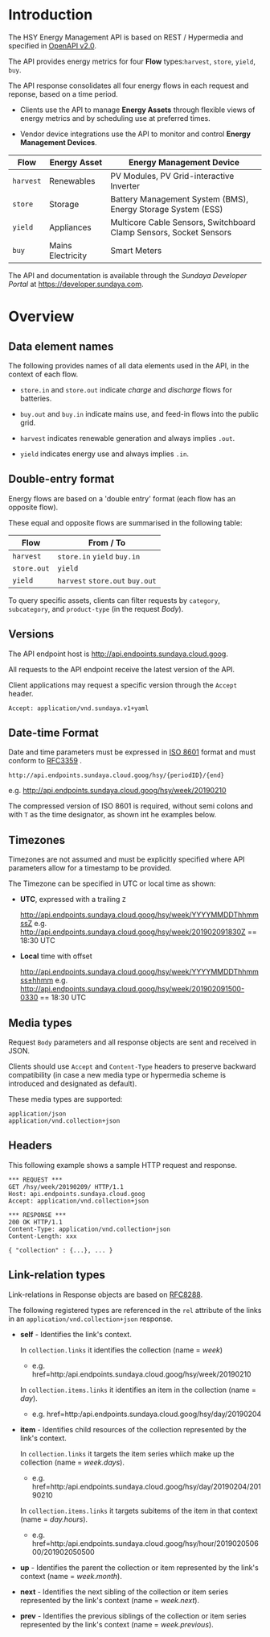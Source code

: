 # Introduction
The HSY Energy Management API is based on REST / Hypermedia and specified in [OpenAPI v2.0](https://github.com/OAI/OpenAPI-Specification/blob/master/versions/2.0.md). 

The API provides energy metrics for four **Flow** types:`harvest`, `store`, `yield`, `buy`. 

The API response consolidates all four energy flows in each request and reponse, based on a time period.

- Clients use the API to manage **Energy Assets** through flexible views of energy metrics and by scheduling use at preferred times.

- Vendor device integrations use the API to monitor and control **Energy Management Devices**.

Flow | Energy Asset | Energy Management Device 
--- | --- | ---
`harvest` | Renewables | PV Modules, PV Grid-interactive Inverter
`store` | Storage | Battery Management System (BMS), Energy Storage System (ESS)
`yield` | Appliances | Multicore Cable Sensors, Switchboard Clamp Sensors, Socket Sensors
`buy` | Mains Electricity | Smart Meters

The API and documentation is available through the *Sundaya Developer Portal* at https://developer.sundaya.com. 

# Overview

## Data element names

The following provides names of all data elements used in the API, in the context of each flow. 

- `store.in` and `store.out` indicate *charge* and *discharge* flows for batteries.

- `buy.out` and `buy.in` indicate mains use, and feed-in flows into the public grid.

- `harvest` indicates renewable generation and always implies `.out`. 

- `yield` indicates energy use and always implies `.in`. 

## Double-entry format 

Energy flows are based on a 'double entry' format (each flow has an opposite flow). 

These equal and opposite flows are summarised in the following table: 

Flow | From / To   
    --- |--- 
`harvest` |`store.in` `yield` `buy.in`
`store.out` | `yield`
`yield`  |  `harvest` `store.out` `buy.out`
    
To query specific assets, clients can filter requests by `category`, `subcategory`, and `product-type` (in the request *Body*).


## Versions
The API endpoint host is http://api.endpoints.sundaya.cloud.goog. 

All requests to the API endpoint receive the latest version of the API.     

Client applications may request a specific version through the `Accept` header.

    Accept: application/vnd.sundaya.v1+yaml

## Date-time Format
Date and time parameters must be expressed in [ISO 8601](https://en.wikipedia.org/wiki/ISO_8601) format and must conform to [RFC3359](https://tools.ietf.org/html/rfc3339) .

    http://api.endpoints.sundaya.cloud.goog/hsy/{periodID}/{end}

e.g. http://api.endpoints.sundaya.cloud.goog/hsy/week/20190210

The compressed version of ISO 8601 is required, without semi colons and with `T` as the time designator, as shown int he examples below.


## Timezones
Timezones are not assumed and must be explicitly specified where API parameters allow for a timestamp to be provided. 

The Timezone can be specified in UTC or local time as shown:

- __UTC__, expressed with a trailing `Z` 

    http://api.endpoints.sundaya.cloud.goog/hsy/week/YYYYMMDDThhmmssZ
    e.g. http://api.endpoints.sundaya.cloud.goog/hsy/week/201902091830Z == 18:30 UTC

- __Local__ time with offset 

    http://api.endpoints.sundaya.cloud.goog/hsy/week/YYYYMMDDThhmmss±hhmm
    e.g. http://api.endpoints.sundaya.cloud.goog/hsy/week/201902091500-0330 == 18:30 UTC
## Media types
Request `Body` parameters and all response objects are sent and received in JSON. 

Clients should use `Accept` and `Content-Type` headers to preserve backward compatibility (in case a new media type or hypermedia scheme is introduced and designated as default).

These media types are supported:

    application/json 
    application/vnd.collection+json

## Headers
This following example shows a sample HTTP request and response.
```
*** REQUEST ***	
GET /hsy/week/20190209/ HTTP/1.1	
Host: api.endpoints.sundaya.cloud.goog	
Accept: application/vnd.collection+json	
    
*** RESPONSE ***	
200 OK HTTP/1.1	
Content-Type: application/vnd.collection+json	
Content-Length: xxx	
    
{ "collection" : {...}, ... }
```

## Link-relation types
Link-relations in Response objects are based on [RFC8288](https://tools.ietf.org/html/rfc8288#page-6). 

The following registered types are referenced in the `rel` attribute of the links in an `application/vnd.collection+json` response. 
- **self**	- Identifies the link's context.

    In `collection.links` it identifies the collection (name = *week*)            

    - e.g. href=<a>http:/api.endpoints.sundaya.cloud.goog/hsy/week/20190210</a>

    In `collection.items.links` it identifies an item in the collection (name = *day*).
    - e.g. href=<a>http:/api.endpoints.sundaya.cloud.goog/hsy/day/20190204</a>

- **item** - Identifies child resources of the collection represented by the link's context. 

    In `collection.links` it targets the item series whiich make up the collection (name = *week.days*).
    - e.g. href=<a>http:/api.endpoints.sundaya.cloud.goog/hsy/day/20190204/20190210</a>

    In `collection.items.links` it targets subitems of the item in that context (name = *day.hours*).
    - e.g. href=<a>http:/api.endpoints.sundaya.cloud.goog/hsy/hour/201902050600/201902050500</a>

- **up** - Identifies the parent the collection or item represented by the link's context (name = *week.month*).
    
- **next** - Identifies the next sibling of the collection or item series represented by the link's context (name = *week.next*).

- **prev** - Identifies the previous siblings of the collection or item series represented by the link's context (name = *week.previous*).